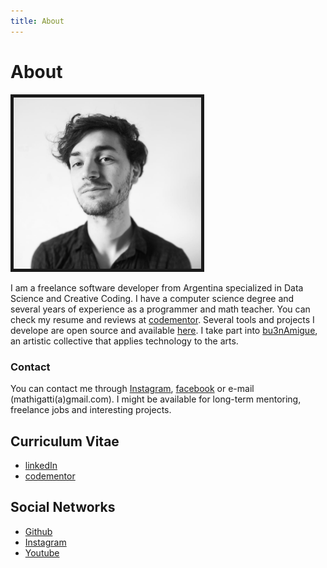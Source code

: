 ```yaml
---
title: About
---
```


# About

<img src="mathigatti-photo.jpg" width="300px" alt="Mathias Gatti" border="5">


I am a freelance software developer from Argentina specialized in Data Science and Creative Coding. I have a computer science degree and several years of experience as a programmer and math teacher. You can check my resume and reviews at [codementor](https://www.codementor.io/mathiasgatti). Several tools and projects I develope are open source and available [here](https://github.com/mathigatti). I take part into [bu3nAmigue](https://bu3namigue.github.io/), an artistic collective that applies technology to the arts.

### Contact

You can contact me through [Instagram](https://instagram.com/mathigatti), [facebook](https://facebook.com/mathi.gatti) or e-mail (mathigatti(a)gmail.com). I might be available for long-term mentoring, freelance jobs and interesting projects.

## Curriculum Vitae

- <a href="https://www.linkedin.com/in/mathias-gatti-a607945b/">linkedIn</a>
- <a href="https://www.codementor.io/mathiasgatti">codementor</a>


## Social Networks

- [Github](https://github.com/mathigatti)
- [Instagram](https://instagram.com/mathigatti)
- [Youtube](https://youtube.com/mathigatti)



